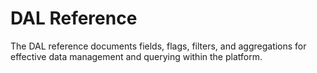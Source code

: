 # DAL Reference

The DAL reference documents fields, flags, filters, and aggregations for effective data management and querying within the platform.
